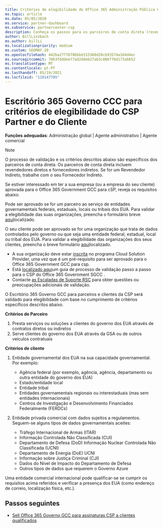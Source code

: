 ```yaml
---
title: Critérios de elegibilidade do Office 365 Administração Pública GCC para parceiros e clientes
ms.topic: article
ms.date: 05/05/2020
ms.service: partner-dashboard
ms.subservice: partnercenter-csp
description: Conheça os passos para os parceiros de conta direta (revendedores diretos, fornecedores indiretos) para validar parceiros e clientes para o Office 365 Government GCC para a CSP.
author: BillLinzbach
ms.author: billLi
ms.localizationpriority: medium
ms.custom: SEOMAY.20
ms.openlocfilehash: 442ba27776786bbd153360d20cb93574a3d4d4ec
ms.sourcegitcommit: 7063fdddee77ad2d8e627ab3c806f76d173ab652
ms.translationtype: MT
ms.contentlocale: pt-PT
ms.lasthandoff: 05/19/2021
ms.locfileid: "110147705"
---
```

# <a name="office-365-government-gcc-for-csp-partner-and-customer-eligibility-criteria"></a>Escritório 365 Governo CCC para critérios de elegibilidade do CSP Partner e do Cliente 

**Funções adequadas**: Administração global | Agente administrativo | Agente comercial

>[!NOTE]
>O processo de validação e os critérios descritos abaixo são específicos dos parceiros de conta direta. Os parceiros de conta direta incluem revendedores diretos e fornecedores indiretos.  Se for um Revendedor Indireto, trabalhe com o seu Fornecedor Indireto.

Se estiver interessado em ter a sua empresa (ou a empresa do seu cliente) aprovada para o Office 365 Government GCC para cSP, reveja os requisitos abaixo.

Pode ser aprovado se for um parceiro ao serviço de entidades governamentais federais, estaduais, locais ou tribais dos EUA. Para validar a elegibilidade das suas organizações, preencha o formulário breve [aqui](https://products.office.com/government/eligibility-validation?ReqType=CSPPartner)localizado.

O seu cliente pode ser aprovado se for uma organização que trata de dados controlados pelo governo ou que seja uma entidade federal, estadual, local ou tribal dos EUA. Para validar a elegibilidade das organizações dos seus clientes, preencha o breve formulário [aqui](https://products.office.com/government/eligibility-validation?ReqType=CSPCustomer)localizado. 

-   A sua organização deve estar [inscrita](https://partnercenter.microsoft.com/partner/cloud-solution-provider) no programa Cloud Solution Provider, uma vez que é um pré-requisito para ser aprovado para o Office 365 Government GCC para csp.
-   Está [localizado aqui](https://go.microsoft.com/fwlink/?linkid=2007323)um guia de processo de validação passo a passo para o CSP do Office 365 Government SGCC .
-   Contacte [as Escaladas de Suporte RSC](mailto:usgcce@microsoft.com) para obter questões ou preocupações adicionais de validação.

O Escritório 365 Governo GCC para parceiros e clientes da CSP será validado para elegibilidade com base no cumprimento de critérios específicos descritos abaixo.

**Critérios de Parceiro**
1.  Presta serviços ou soluções a clientes do governo dos EUA através de contratos diretos ou indiretos
2.  Serve clientes do governo dos EUA através da GSA ou de outros veículos contratuais

**Critérios de cliente**
1.  Entidade governamental dos EUA na sua capacidade governamental. Por exemplo:
 
    -  Agência federal (por exemplo, agência, agência, departamento ou outra entidade do governo dos EUA)
    -   Estado/entidade local 
    -   Entidade tribal
    -   Entidades governamentais regionais ou interestaduais (mas sem entidades internacionais)
    -   Centros de Investigação e Desenvolvimento Financiados Federalmente (FERDCs)

2.  Entidade privada comercial com dados sujeitos a regulamentos. Seguem-se alguns tipos de dados governamentais aceites: 
    -   Tráfego Internacional de Armas (ITAR)
    -   Informação Controlada Não Classificada (CUI)
    -   Departamento de Defesa (DoD) Informação Nuclear Controlada Não Classificada (UCNI)
    -   Departamento de Energia (DoE) UCNI
    -   Informação sobre Justiça Criminal (CJI)
    -   Dados do Nível de Impacto do Departamento de Defesa
    -   Outros tipos de dados que requerem o Governo Azure

Uma entidade comercial internacional pode qualificar-se se cumprir os requisitos acima referidos e verificar a presença dos EUA (como endereço de correio, localização física, etc.).

## <a name="next-steps"></a>Passos seguintes

- [Sell Office 365 Governo GCC para assinaturas CSP a clientes qualificados](csp-gcc-overview.md)